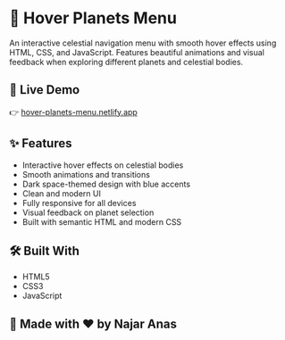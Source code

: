 # 🌌 Hover Planets Menu

An interactive celestial navigation menu with smooth hover effects using HTML, CSS, and JavaScript. Features beautiful animations and visual feedback when exploring different planets and celestial bodies.

## 🔗 Live Demo

👉 [hover-planets-menu.netlify.app](https://hover-planets-menu.netlify.app/)

## ✨ Features

- Interactive hover effects on celestial bodies
- Smooth animations and transitions
- Dark space-themed design with blue accents
- Clean and modern UI
- Fully responsive for all devices
- Visual feedback on planet selection
- Built with semantic HTML and modern CSS

## 🛠️ Built With

- HTML5
- CSS3
- JavaScript

## 🚀 Made with ❤️ by Najar Anas
